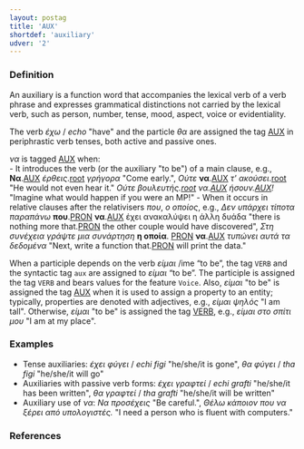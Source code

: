 ```yaml
---
layout: postag
title: 'AUX'
shortdef: 'auxiliary'
udver: '2'
---
```


### Definition
An auxiliary is a function word that accompanies the lexical verb of a verb phrase and expresses grammatical distinctions not carried by the lexical verb, such as person, number, tense, mood, aspect, voice or evidentiality. 

The verb *έχω* / *echo* "have" and the particle *θα* are assigned the tag [AUX]() in periphrastic verb tenses, both active and passive ones. 

*να* is tagged [AUX]() when:	
	- It introduces the verb (or the auxiliary "to be") of a main clause, e.g., <b>Να</b>.[AUX]()  *έρθεις*.[root]() *γρήγορα* "Come early.",  *Ούτε* <b>να</b>.[AUX]()   *τ' ακούσει*.[root]() "He would not even hear it."  *Ούτε βουλευτής.[root]() να.[AUX]() ήσουν.[AUX]()!* "Imagine what would happen if you were an MP!"
	- When it  occurs in relative clauses after the relativisers *που*, *o οποίος*, e.g.,  *Δεν υπάρχει τίποτα παραπάνω* <b>που</b>.[PRON]() <b>να</b>.[AUX]() έχει ανακαλύψει η άλλη δυάδα "there is nothing more that.[PRON]()  the other couple would have discovered",  *Στη συνέχεια γράψτε μια συνάρτηση* <b>η οποία</b>. [PRON]() <b>να</b>.[AUX]()  *τυπώνει αυτά τα δεδομένα* "Next, write a function that.[PRON]() will print the data." 


When a participle depends on the verb *είμαι* /ime “to be”, the tag <code>VERB</code> and the syntactic tag <code>aux</code> are assigned to *είμαι*  “to be”. The participle is assigned the tag <code>VERB</code> and bears values for the feature <code>Voice</code>. 
Also, *είμαι* "to be" is assigned the tag [AUX]() when it is used to assign a property to an entity; typically, properties are denoted with adjectives, e.g., *είμαι ψηλός* "I am tall". Otherwise,  *είμαι* "to be"  is assigned the tag [VERB](), e.g., *είμαι στο σπίτι μου* "I am at my place". 




### Examples
-	Tense auxiliaries: *έχει φύγει* / *echi figi* "he/she/it is gone", *θα φύγει* / *tha figi* "he/she/it will go"
-	Auxiliaries with passive verb forms: *έχει γραφτεί* / *echi grafti* "he/she/it has been written", *θα γραφτεί* / *tha grafti* "he/she/it  will be written" 
-	Auxiliary use of *να*: *Να προσέχεις* "Βe careful.", *Θέλω κάποιον που να ξέρει από υπολογιστές.* "Ι  need a person who is fluent with computers."

### References
<!-- Interlanguage links updated Po lis 14 15:34:30 CET 2022 -->
